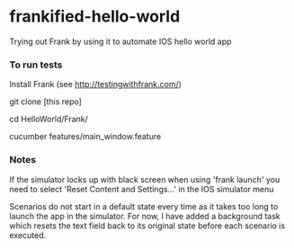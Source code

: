 # frankified-hello-world

Trying out Frank by using it to automate IOS hello world app

### To run tests

Install Frank (see http://testingwithfrank.com/)

git clone [this repo]

cd HelloWorld/Frank/

cucumber features/main_window.feature 

### Notes

If the simulator locks up with black screen when using 'frank launch' you need to select 'Reset Content and Settings...' in the IOS simulator menu

Scenarios do not start in a default state every time as it takes too long to launch the app in the simulator. For now, I have added a background task which resets the text field back to its original state before each scenario is executed.